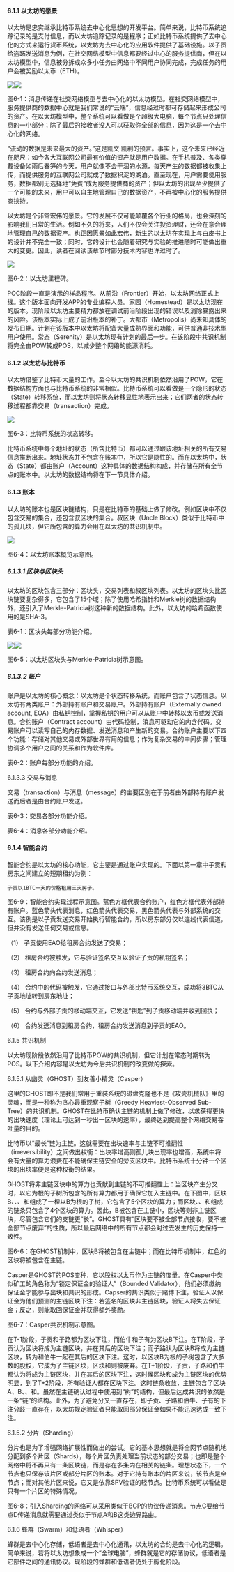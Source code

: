 #### 6.1.1 以太坊的愿景

以太坊是忠实继承比特币系统去中心化思想的开发平台。简单来说，比特币系统追踪记录的是支付信息，而以太坊追踪记录的是程序；正如比特币系统提供了去中心化的方式来运行货币系统，以太坊为去中心化的应用软件提供了基础设施。以子贡给盗跖发送消息为例，在社交网络模型中信息都要经过中心的服务提供商，但在以太坊模型中，信息被分拆成众多小任务由网络中不同用户协同完成，完成任务的用户会被奖励以太币（ETH）。

![](/assets/fig-6-1-1.png)![](/assets/fig-6-1-2.png)

图6-1：消息传递在社交网络模型与去中心化的以太坊模型。在社交网络模型中，服务提供商的数据中心就是我们常说的“云端”，信息经过时都可存储起来形成公司的资产。在以太坊模型中，整个系统可以看做是个超级大电脑，每个节点只处理信息的一小部分；除了最后的接收者没人可以获取你全部的信息，因为这是一个去中心化的网络。

“流动的数据是未来最大的资产。”这是凯文·凯利的预言。事实上，这个未来已经近在咫尺：如今各大互联网公司最有价值的资产就是用户数据。在手机普及、各类穿戴设备如雨后春笋的今天，用户就像不会干涸的水源，每天产生的数据都被收集上传，而提供服务的互联网公司就成了数据积淀的湖泊。直至现在，用户需要使用服务，数据都别无选择地“免费”成为服务提供商的资产；但以太坊的出现至少提供了一个可能的未来，用户可以自主地管理自己的数据资产，不再被中心化的服务提供商挟持。

以太坊是个非常宏伟的愿景。它的发展不仅可能颠覆各个行业的格局，也会深刻的影响我们日常的生活。例如不久的将来，人们不仅会关注投资理财，还会在意合理地管理自己的数据资产。也正因愿景如此宏伟，新生的以太坊在实现上与白皮书上的设计并不完全一致；同时，它的设计也会随着研究与实验的推进随时可能做出重大的变更。因此，读者在阅读该章节时部分技术内容也许过时了。

![](/assets/fig-6-2.png)

图6-2：以太坊里程碑。

POC阶段一直是演示的样品程序。从前沿（Frontier）开始，以太坊网络正式上线。这个版本面向开发APP的专业编程人员。家园（Homestead）是以太坊现在的版本。现阶段以太坊主要精力都放在调试前沿阶段出现的错误以及消除暴露出来的风险。该版本实际上成了前沿版本的补丁。大都市（Metropolis）尚未知具体的发布日期。计划在该版本中以太坊将配备大量成熟界面和功能，可供普通非技术型用户使用。常态（Serenity）是以太坊现有计划的最后一步。在该阶段中共识机制将完全由POW转成POS，以减少整个网络的能源消耗。

#### 6.1.2 以太坊与比特币

以太坊借鉴了比特币大量的工作。至今以太坊的共识机制依然沿用了POW，它在数据结构方面也与比特币系统的非常相似。比特币系统可以看做是一个隐形的状态（State）转移系统，而以太坊则将状态转移显性地表示出来；它们两者的状态转移过程都靠交易（transaction）完成。

![](/assets/fig-6-3.png)

图6-3：比特币系统的状态转移。

比特币系统中每个地址的状态（所含比特币）都可以通过跟该地址相关的所有交易信息推断出来。地址状态并不包含在账本中，所以它是隐性的。而在以太坊中，状态（State）都由账户（Account）这种具体的数据结构构成，并存储在所有全节点的账本中。以太坊的数据结构将在下一节具体介绍。

#### 6.1.3 账本

以太坊的账本也是区块链结构，只是在比特币的基础上做了修改。例如区块中不仅包含交易的集合，还包含叔区块的集合。叔区块（Uncle Block）类似于比特币中的孤儿块，但它所包含的算力会用在以太坊的共识机制中。

![](/assets/fig-6-4.png)

图6-4：以太坊账本概览示意图。

##### 6.1.3.1 区块与区块头

以太坊的区块包含三部分：区块头，交易列表和叔区块列表。以太坊的区块头比区块链要复杂得多，它包含了15个域；除了使用哈希指针和Merkle树的数据结构外，还引入了Merkle-Patricia树这种新的数据结构。此外，以太坊的哈希函数使用的是SHA-3。

表6-1：区块头每部分功能介绍。

![](/assets/fig-table-6-1.png)![](/assets/fig-6-5.png)

图6-5：以太坊区块头与Merkle-Patricia树示意图。

##### 6.1.3.2  账户

账户是以太坊的核心概念：以太坊是个状态转移系统，而账户包含了状态信息。以太坊有两类账户：外部持有账户和交易账户。外部持有账户（Externally owned account, EOA）由私钥控制，掌握私钥的用户可以从账户中转移以太币或发送消息。合约账户（Contract account）由代码控制，消息可驱动它的内含代码。交易账户可以读写自己的内存数据、发送消息和产生新的交易。合约账户主要以下四个功能：存储对其他交易或外部世界有用的信息；作为复杂交易的中间步骤；管理协调多个用户之间的关系和作为软件库。

表6-2：账户每部分功能的介绍。

6.1.3.3 交易与消息

交易（transaction）与消息（message）的主要区别在于前者由外部持有账户发送而后者是由合约账户发送。

表6-3：交易各部分功能介绍。

表6-4：消息各部分功能介绍。

#### 6.1.4 智能合约

智能合约是以太坊的核心功能，它主要是通过账户实现的。下面以第一章中子贡和房东之间建立的短期租约为例：

```
子贡以1BTC一天的价格租用三天房子。
```

图6-9：智能合约实现过程示意图。蓝色方框代表合约账户，红色方框代表外部持有账户。蓝色箭头代表消息，红色箭头代表交易，黑色箭头代表与外部系统的交互。该例是以子贡发送交易开始执行智能合约，所以房东部分仅以连线代表信道，但并没有发送任何交易或信息。

（1）    子贡使用EAO给租房合约发送了交易；

（2）    租房合约被触发，它与验证签名交互以验证子贡的私钥签名；

（3）    租房合约向合约发送消息；

（4）    合约中的代码被触发，它通过接口与外部比特币系统交互，成功将3BTC从子贡地址转到房东地址；

（5）    合约与外部子贡的移动端交互，它发送“钥匙”到子贡移动端并收到回执；

（6）    合约发送消息到租房合约，租房合约发送消息到子贡的EAO。

6.1.5 共识机制

以太坊现阶段依然沿用了比特币POW的共识机制，但它计划在常态时期转为POS。以下介绍内容是以太坊为今后共识机制的改变做的探索。

6.1.5.1 从幽灵（GHOST）到友善小精灵（Casper）

这里的GHOST即不是我们常用于重装系统的磁盘克隆也不是《攻壳机械队》里的灵魂，而是一种称为贪心最重观察子树（Greedy Heaviest-Observed Sub-Tree）的共识机制。GHOST在比特币确认主链的机制上做了修改，以求获得更快的出块速度（理论上可达到一秒出一区块的速率），最终达到提高整个网络交易吞吐量的目的。

比特币以“最长”链为主链。这就需要在出块速率与主链不可推翻性（irreversibility）之间做出权衡：出块率增高则孤儿块出现率也增高，系统中将会有大量的算力浪费在不能确保主链安全的旁支区块中。比特币系统十分钟一个区块的出块率便是这种权衡的结果。

GHOST将非主链区块中的算力也贡献到主链的不可推翻性上：当区块产生分叉时，以它为根的子树所包含的所有算力都用于确保它加入主链中。在下图中，区块B、、、和组成了一棵以B为根的子树，它包含了5个区块的算力；而区块、、和组成的链条只包含了4个区块的算力。因此，B被包含在主链中，区块等则非主链区块，尽管包含它们的支链更“长”。GHOST具有“区块要不被全部节点接收，要不被全部节点废弃”的性质，所以最后网络中的所有节点都会对过去发生的历史保持一致性。

图6-6：在GHOST机制中，区块B将被包含在主链中；而在比特币机制中，红色的区块将被包含在主链。

Casper是GHOST的POS变种，它以股权以太币作为主链的度量。在Casper中类似矿工的角色称为“锁定保证金的验证人”（Bounded Validator），他们必须缴纳保证金才能参与出块和共识的形成。Capser的共识类似于赌博下注，验证人以保证金为他们预测的主链区块下注：若签名的区块非主链区块，验证人将失去保证金；反之，则能取回保证金并获得额外奖励。

图6-7：Casper共识机制示意图。

在T-1阶段，子贡和子路都为区块下注，而伯牛和子有为区块B下注。在T阶段，子贡认为区块将成为主链区块，并在其后的区块下注；而子路认为区块B将成为主链区块，转为和伯牛一起在其后的区块下注。这时，以区块B为根的子树包含了大多数的股权，它成为了主链区块，区块和则被废弃。在T+1阶段，子贡，子路和伯牛都认为将成为主链区块，并在其后的区块下注，这时候区块和成为主链区块的优势明显，到了T+2阶段，所有验证人都在区块下注。这时链条收敛，主链包含了区块A、B、、和。虽然在主链确认过程中使用到“树”的结构，但最后达成共识的依然是一条“链”的结构。此外，为了避免分叉一直存在，即子贡、子路和伯牛、子有的下注分歧一直存在，以太坊规定验证者只能取回部分保证金如果不能迅速达成一致下注。

6.1.5.2 分片（Sharding）

分片也是为了增强网络扩展性而做出的尝试。它的基本思想就是将全网节点随机地分配到多个片区（Shards），每个片区负责处理当前状态的部分交易；也即是整个网络中将不再只有一条区块链，而是存在多条内在相关的链条。理想状态下，一个节点也只保存该片区或部分片区的账本。对于它持有账本的片区来说，该节点是全节点；而对其他片区来说，它又是依靠SPV验证的轻节点。比特币系统可以看做是只有一个片区的特殊情况。

图6-8：引入Sharding的网络可以采用类似于BGP的协议传递消息。节点C要给节点D传递消息就需要通过类似于节点A和B这类边界路由。

6.1.6 蜂群（Swarm）和低语者（Whisper）

蜂群是去中心化存储，低语者是去中心化通讯，以太坊的合约是去中心化的逻辑。简单来说，若将以太坊想象成一个“全球电脑”，蜂群就是它的存储协议，低语者是它部件之间的通讯协议。现阶段的蜂群和低语者仍处于孵化阶段。

